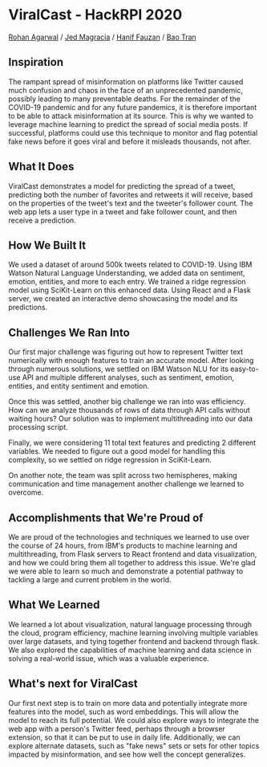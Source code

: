 # ViralCast - HackRPI 2020
[Rohan Agarwal](https://github.com/roaga) / 
[Jed Magracia](https://github.com/nordaxion) / 
[Hanif Fauzan](https://github.com/hanifzaans) / 
[Bao Tran](https://github.com/baotran01)
## Inspiration
The rampant spread of misinformation on platforms like Twitter caused much confusion and chaos in the face of an unprecedented pandemic, possibly leading to many preventable deaths. For the remainder of the COVID-19 pandemic and for any future pandemics, it is therefore important to be able to attack misinformation at its source. This is why we wanted to leverage machine learning to predict the spread of social media posts. If successful, platforms could use this technique to monitor and flag potential fake news before it goes viral and before it misleads thousands, not after.

## What It Does
ViralCast demonstrates a model for predicting the spread of a tweet, predicting both the number of favorites and retweets it will receive, based on the properties of the tweet's text and the tweeter's follower count. The web app lets a user type in a tweet and fake follower count, and then receive a prediction.

## How We Built It
We used a dataset of around 500k tweets related to COVID-19. Using IBM Watson Natural Language Understanding, we added data on sentiment, emotion, entities, and more to each entry. We trained a ridge regression model using SciKit-Learn on this enhanced data. Using React and a Flask server, we created an interactive demo showcasing the model and its predictions.

## Challenges We Ran Into
Our first major challenge was figuring out how to represent Twitter text numerically with enough features to train an accurate model. After looking through numerous solutions, we settled on IBM Watson NLU for its easy-to-use API and multiple different analyses, such as sentiment, emotion, entities, and entity sentiment and emotion.

Once this was settled, another big challenge we ran into was efficiency. How can we analyze thousands of rows of data through API calls without waiting hours? Our solution was to implement multithreading into our data processing script.

Finally, we were considering 11 total text features and predicting 2 different variables. We needed to figure out a good model for handling this complexity, so we settled on ridge regression in SciKit-Learn.

On another note, the team was split across two hemispheres, making communication and time management another challenge we learned to overcome.

## Accomplishments that We're Proud of
We are proud of the technologies and techniques we learned to use over the course of 24 hours, from IBM's products to machine learning and multithreading, from Flask servers to React frontend and data visualization, and how we could bring them all together to address this issue. We're glad we were able to learn so much and demonstrate a potential pathway to tackling a large and current problem in the world.

## What We Learned
We learned a lot about visualization, natural language processing through the cloud, program efficiency, machine learning involving multiple variables over large datasets, and tying together frontend and backend through flask. We also explored the capabilities of machine learning and data science in solving a real-world issue, which was a valuable experience.

## What's next for ViralCast
Our first next step is to train on more data and potentially integrate more features into the model, such as word embeddings. This will allow the model to reach its full potential. We could also explore ways to integrate the web app with a person's Twitter feed, perhaps through a browser extension, so that it can be put to use in daily life. Additionally, we can explore alternate datasets, such as "fake news" sets or sets for other topics impacted by misinformation, and see how well the concept generalizes.
